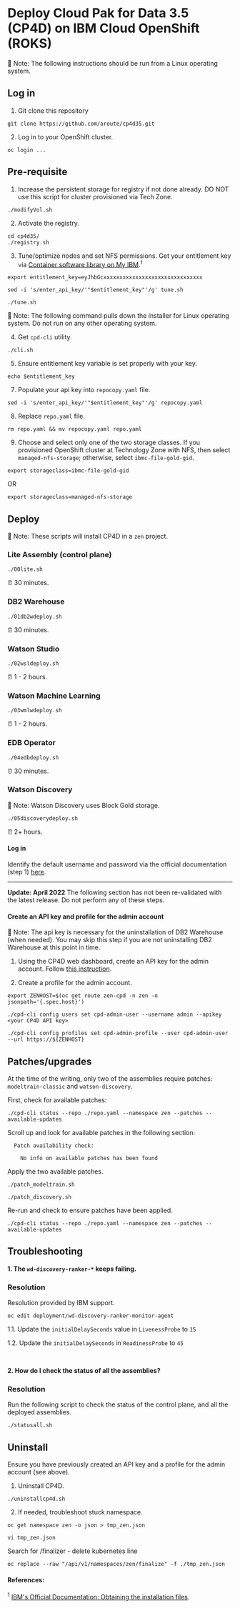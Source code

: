 # Deploy Cloud Pak for Data 3.5 (CP4D) on IBM Cloud OpenShift (ROKS)

📌 Note: The following instructions should be run from a Linux operating system. 

## Log in

1. Git clone this repository
```shell
git clone https://github.com/aroute/cp4d35.git
```

2. Log in to your OpenShift cluster.
```shell
oc login ...
```

## Pre-requisite

1. Increase the persistent storage for registry if not done already. DO NOT use this script for cluster provisioned via Tech Zone.
```shell
./modifyVol.sh
```

2. Activate the registry.
```shell
cd cp4d35/
./registry.sh
```

3. Tune/optimize nodes and set NFS permissions. Get your entitlement key via [Container software library on My IBM](https://myibm.ibm.com/products-services/containerlibrary).<sup>1</sup>
```shell
export entitlement_key=eyJhbGcxxxxxxxxxxxxxxxxxxxxxxxxxxxxxxx
```
```shell
sed -i 's/enter_api_key/'"$entitlement_key"'/g' tune.sh
```
```shell
./tune.sh
```

📌 Note: The following command pulls down the installer for Linux operating system. Do not run on any other operating system.

4. Get `cpd-cli` utility.
```shell
./cli.sh
```

5. Ensure entitlement key variable is set properly with your key.
```shell
echo $entitlement_key
```

7. Populate your api key into `repocopy.yaml` file.
```shell
sed -i 's/enter_api_key/'"$entitlement_key"'/g' repocopy.yaml
```

8. Replace `repo.yaml` file.
```shell
rm repo.yaml && mv repocopy.yaml repo.yaml
```

9. Choose and select only one of the two storage classes. If you provisioned OpenShift cluster at Technology Zone with NFS, then select `managed-nfs-storage`; otherwise, select `ibmc-file-gold-gid`. 
```shell
export storageclass=ibmc-file-gold-gid
```
OR
```shell
export storageclass=managed-nfs-storage
```

## Deploy

📌 Note: These scripts will install CP4D in a `zen` project.

### Lite Assembly (control plane)
```shell
./00lite.sh 
```
⏰ 30 minutes.

### DB2 Warehouse
```shell
./01db2wdeploy.sh
```
⏰ 30 minutes.

### Watson Studio
```shell
./02wsldeploy.sh
```
⏰ 1 - 2 hours.

### Watson Machine Learning
```shell
./03wmlwdeploy.sh
```
⏰ 1 - 2 hours.

### EDB Operator
```shell
./04edbdeploy.sh
```
⏰ 30 minutes.

### Watson Discovery

📌 Note: Watson Discovery uses Block Gold storage.

```shell
./05discoverydeploy.sh
```
⏰ 2+ hours.

#### Log in

Identify the default username and password via the official documentation (step 1) [here](https://www.ibm.com/docs/en/cloud-paks/cp-data/3.5.0?topic=tasks-setting-up-web-client).

---
**Update: April 2022** The following section has not been re-validated with the latest release. Do not perform any of these steps.

#### Create an API key and profile for the admin account

📌 Note: The api key is necessary for the uninstallation of DB2 Warehouse (when needed). You may skip this step if you are not uninstalling DB2 Warehouse at this point in time.

1. Using the CP4D web dashboard, create an API key for the admin account. Follow [this instruction](https://www.ibm.com/docs/en/cloud-paks/cp-data/3.5.0?topic=installing-creating-cpd-cli-profile).

2. Create a profile for the admin account.
```shell
export ZENHOST=$(oc get route zen-cpd -n zen -o jsonpath='{.spec.host}')
```
```shell
./cpd-cli config users set cpd-admin-user --username admin --apikey <your CP4D API key>
```
```shell
./cpd-cli config profiles set cpd-admin-profile --user cpd-admin-user --url https://${ZENHOST}
```

## Patches/upgrades

At the time of the writing, only two of the assemblies require patches: `modeltrain-classic` and `watson-discovery`. 

First, check for available patches:
```shell
./cpd-cli status --repo ./repo.yaml --namespace zen --patches --available-updates
```
Scroll up and look for available patches in the following section:
```console
  Patch availability check:

    No info on available patches has been found
```
Apply the two available patches.
```shell
./patch_modeltrain.sh
```
```shell
./patch_discovery.sh
```
Re-run and check to ensure patches have been applied.
```shell
./cpd-cli status --repo ./repo.yaml --namespace zen --patches --available-updates
```

## Troubleshooting

**1. The `wd-discovery-ranker-*` keeps failing.**

### Resolution

Resolution provided by IBM support.
```
oc edit deployment/wd-discovery-ranker-monitor-agent
```
1.1. Update the `initialDelaySeconds` value in `LivenessProbe` to `15`

1.2. Update the `initialDelaySeconds` in `ReadinessProbe` to `45`

<br>

**2. How do I check the status of all the assemblies?**

### Resolution

Run the following script to check the status of the control plane, and all the deployed assemblies.
```shell
./statusall.sh
```

## Uninstall

Ensure you have previously created an API key and a profile for the admin account (see above).

1. Uninstall CP4D.
```shell
./uninstallcp4d.sh
```

2. If needed, troubleshoot stuck namespace.
```shell
oc get namespace zen -o json > tmp_zen.json
```
```shell
vi tmp_zen.json 
```
Search for /finalizer - delete kubernetes line
```shell
oc replace --raw "/api/v1/namespaces/zen/finalize" -f ./tmp_zen.json
```

#### References:

<sup>1</sup> [IBM's Official Documentation: Obtaining the installation files](https://www.ibm.com/docs/en/cloud-paks/cp-data/3.5.0?topic=tasks-obtaining-installation-files).

